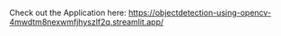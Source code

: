 Check out the Application here:
https://objectdetection-using-opencv-4mwdtm8nexwmfjhyszlf2q.streamlit.app/
